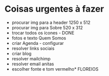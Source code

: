 # Coisas urgentes à fazer

- procurar img para a header 1250 x 512
- procurar img para Sobre 520 x 312
- trocar todos os ícones - DONE
- fotos e texto Quem Somos
- criar Agenda - configurar
- resolver links sociais
- criar blog
- resolver mailchimp
- resolver email anitas
- escolher fonte e tom vermelho* FLOREIOS